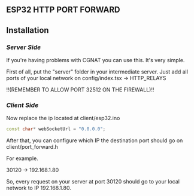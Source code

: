 ## ESP32 HTTP PORT FORWARD


## Installation

### *Server Side*
If you're having problems with CGNAT you can use this.
It's very simple.

First of all, put the "server" folder in your intermediate server.
Just add all ports of your local network on config/index.tsx -> HTTP_RELAYS

!!(REMEMBER TO ALLOW PORT 32512 ON THE FIREWALL)!!


### *Client Side*

Now replace the ip located at client/esp32.ino
```c++
const char* webSocketUrl = "0.0.0.0";
```

After that, you can configure which IP the destination port should go on client/port_forward.h

For example.

30120 -> 192.168.1.80

So, every request on your server at port 30120 should go to your local network to IP 192.168.1.80.